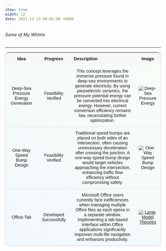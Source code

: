 ```yaml
---
show: true
width: 12
date: 2021-12-13 00:01:00 +0800
---
```


<div class="p-4">
    <h6><i class="fa-regular fa-lightbulb fa-bounce"></i> Some of My Whims </h6>
    <hr />
    <section style="text-align: justify; background-image: linear-gradient(220.55deg, rgba(143, 255, 133, 0.055), rgba(57, 160, 255, 0.055))">
        <table style="
            width: 100%;
            border-collapse: separate;
            border-spacing: 0;
            border-radius: 12px;
            border: 1px solid #ddd;
            font-family: Arial, sans-serif;
            font-size: 14px;
            text-align: center;
        ">
            <thead>
                <tr style="background-color: #f7f7f7; border-bottom: 1px solid #ddd;">
                    <th style="padding: 12px; border-radius: 12px 0 0 0;">Idea</th>
                    <th style="padding: 12px;">Progress</th>
                    <th style="padding: 12px; text-align: left;">Description</th>
                    <th style="padding: 12px; border-radius: 0 12px 0 0;">Image</th>
                </tr>
            </thead>
            <tbody>
                <tr>
                    <td style="padding: 12px; border-bottom: 1px solid #ddd;">
                        Deep-Sea Pressure Energy Generation
                    </td>
                    <td style="padding: 12px; border-bottom: 1px solid #ddd;">
                        Feasibility Verified
                    </td>
                    <td style="padding: 12px; border-bottom: 1px solid #ddd;">
                        This concept leverages the immense pressure found in deep-sea environments to generate electricity. By using piezoelectric ceramics, the pressure potential energy can be converted into electrical energy. However, current conversion efficiency remains low, necessitating further optimization.	
                    </td>
                    <td style="padding: 12px; border-bottom: 1px solid #ddd; text-align: center;">
                        <img src="{{ 'assets/images/covers/deep-sea.png' | relative_url }}" alt="Deep-Sea Pressure Energy" style="max-width: 100px; border-radius: 4px;">
                    </td>
                </tr>
                <tr>
                    <td style="padding: 12px; border-bottom: 1px solid #ddd;">
                        One-Way Speed Bump Design
                    </td>
                    <td style="padding: 12px; border-bottom: 1px solid #ddd;">
                        Feasibility Verified
                    </td>
                    <td style="padding: 12px; border-bottom: 1px solid #ddd;">
                        Traditional speed bumps are placed on both sides of an intersection, often causing unnecessary deceleration after crossing the junction. A one-way speed bump design would target vehicles approaching the intersection, enhancing traffic flow efficiency without compromising safety.
                    </td>
                    <td style="padding: 12px; border-bottom: 1px solid #ddd; text-align: center;">
                        <img src="{{ 'assets/images/covers/SpeedBump.png' | relative_url }}" alt="One-Way Speed Bump Design" style="max-width: 100px; border-radius: 4px;">
                    </td>
                </tr>
                <tr>
                    <td style="padding: 12px; border-bottom: 1px solid #ddd;">
                        Office-Tab
                    </td>
                    <td style="padding: 12px; border-bottom: 1px solid #ddd;">
                        Developed Successfully
                    </td>
                    <td style="padding: 12px; border-bottom: 1px solid #ddd;">
                        Microsoft Office users currently face inefficiencies when managing multiple Office files as each opens in a separate window. Implementing a tab-based interface within Office applications significantly improves multi-file navigation and enhances productivity.
                    </td>
                    <td style="padding: 12px; border-bottom: 1px solid #ddd; text-align: center;">
                        <a href="https://github.com/Eli-yu-first/Office-Tab-for-Mac" target="_blank"> 
                            <img src="{{ 'assets/images/covers/Office-Tab-for-Mac.png' | relative_url }}" alt="Large Model Theories" style="max-width: 100px; border-radius: 4px;">
                        </a>
                    </td>
                </tr>
            </tbody>
        </table>
    </section>
</div>

